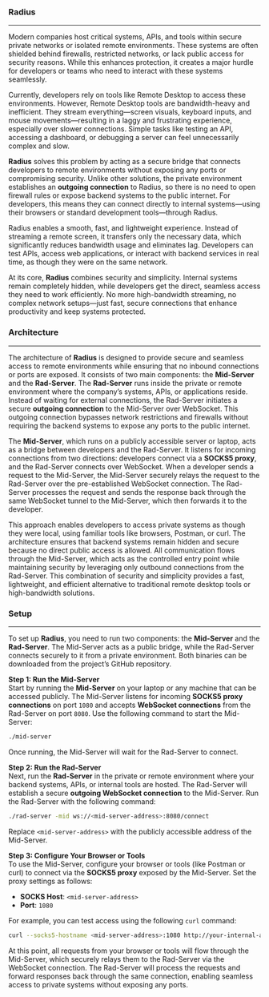 ### **Radius**
-----
Modern companies host critical systems, APIs, and tools within secure private networks or isolated remote environments. These systems are often shielded behind firewalls, restricted networks, or lack public access for security reasons. While this enhances protection, it creates a major hurdle for developers or teams who need to interact with these systems seamlessly.  

Currently, developers rely on tools like Remote Desktop to access these environments. However, Remote Desktop tools are bandwidth-heavy and inefficient. They stream everything—screen visuals, keyboard inputs, and mouse movements—resulting in a laggy and frustrating experience, especially over slower connections. Simple tasks like testing an API, accessing a dashboard, or debugging a server can feel unnecessarily complex and slow.  

**Radius** solves this problem by acting as a secure bridge that connects developers to remote environments without exposing any ports or compromising security. Unlike other solutions, the private environment establishes an **outgoing connection** to Radius, so there is no need to open firewall rules or expose backend systems to the public internet. For developers, this means they can connect directly to internal systems—using their browsers or standard development tools—through Radius.  

Radius enables a smooth, fast, and lightweight experience. Instead of streaming a remote screen, it transfers only the necessary data, which significantly reduces bandwidth usage and eliminates lag. Developers can test APIs, access web applications, or interact with backend services in real time, as though they were on the same network.  

At its core, **Radius** combines security and simplicity. Internal systems remain completely hidden, while developers get the direct, seamless access they need to work efficiently. No more high-bandwidth streaming, no complex network setups—just fast, secure connections that enhance productivity and keep systems protected.

### **Architecture**  
-----
The architecture of **Radius** is designed to provide secure and seamless access to remote environments while ensuring that no inbound connections or ports are exposed. It consists of two main components: the **Mid-Server** and the **Rad-Server**. The **Rad-Server** runs inside the private or remote environment where the company’s systems, APIs, or applications reside. Instead of waiting for external connections, the Rad-Server initiates a secure **outgoing connection** to the Mid-Server over WebSocket. This outgoing connection bypasses network restrictions and firewalls without requiring the backend systems to expose any ports to the public internet.  

The **Mid-Server**, which runs on a publicly accessible server or laptop, acts as a bridge between developers and the Rad-Server. It listens for incoming connections from two directions: developers connect via a **SOCKS5 proxy**, and the Rad-Server connects over WebSocket. When a developer sends a request to the Mid-Server, the Mid-Server securely relays the request to the Rad-Server over the pre-established WebSocket connection. The Rad-Server processes the request and sends the response back through the same WebSocket tunnel to the Mid-Server, which then forwards it to the developer.  

This approach enables developers to access private systems as though they were local, using familiar tools like browsers, Postman, or curl. The architecture ensures that backend systems remain hidden and secure because no direct public access is allowed. All communication flows through the Mid-Server, which acts as the controlled entry point while maintaining security by leveraging only outbound connections from the Rad-Server. This combination of security and simplicity provides a fast, lightweight, and efficient alternative to traditional remote desktop tools or high-bandwidth solutions.

### **Setup**  
-----

To set up **Radius**, you need to run two components: the **Mid-Server** and the **Rad-Server**. The Mid-Server acts as a public bridge, while the Rad-Server connects securely to it from a private environment. Both binaries can be downloaded from the project’s GitHub repository.  

**Step 1: Run the Mid-Server**  
Start by running the **Mid-Server** on your laptop or any machine that can be accessed publicly. The Mid-Server listens for incoming **SOCKS5 proxy connections** on port `1080` and accepts **WebSocket connections** from the Rad-Server on port `8080`. Use the following command to start the Mid-Server:  
```bash  
./mid-server  
```  
Once running, the Mid-Server will wait for the Rad-Server to connect.

**Step 2: Run the Rad-Server**  
Next, run the **Rad-Server** in the private or remote environment where your backend systems, APIs, or internal tools are hosted. The Rad-Server will establish a secure **outgoing WebSocket connection** to the Mid-Server. Run the Rad-Server with the following command:  
```bash  
./rad-server -mid ws://<mid-server-address>:8080/connect  
```  
Replace `<mid-server-address>` with the publicly accessible address of the Mid-Server.

**Step 3: Configure Your Browser or Tools**  
To use the Mid-Server, configure your browser or tools (like Postman or curl) to connect via the **SOCKS5 proxy** exposed by the Mid-Server. Set the proxy settings as follows:  
- **SOCKS Host**: `<mid-server-address>`  
- **Port**: `1080`  

For example, you can test access using the following `curl` command:  
```bash  
curl --socks5-hostname <mid-server-address>:1080 http://your-internal-api  
```  

At this point, all requests from your browser or tools will flow through the Mid-Server, which securely relays them to the Rad-Server via the WebSocket connection. The Rad-Server will process the requests and forward responses back through the same connection, enabling seamless access to private systems without exposing any ports.